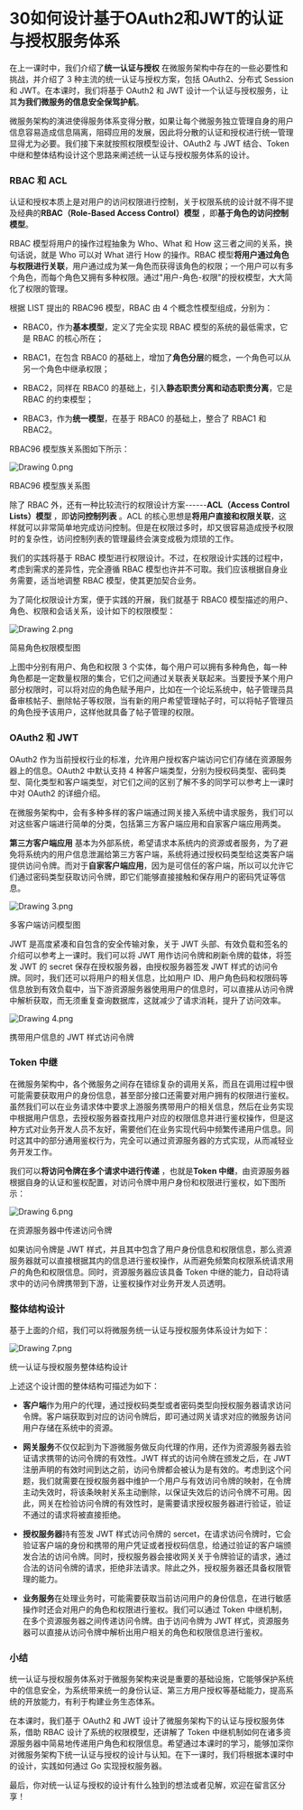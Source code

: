# 30如何设计基于OAuth2和JWT的认证与授权服务体系

在上一课时中，我们介绍了**统一认证与授权** 在微服务架构中存在的一些必要性和挑战，并介绍了 3 种主流的统一认证与授权方案，包括 OAuth2、分布式 Session 和 JWT。在本课时，我们将基于 OAuth2 和 JWT 设计一个认证与授权服务，让其**为我们微服务的信息安全保驾护航**。

微服务架构的演进使得服务体系变得分散，如果让每个微服务独立管理自身的用户信息容易造成信息隔离，阻碍应用的发展，因此将分散的认证和授权进行统一管理显得尤为必要。我们接下来就按照权限模型设计、OAuth2 与 JWT 结合、Token 中继和整体结构设计这个思路来阐述统一认证与授权服务体系的设计。

### RBAC 和 ACL

认证和授权本质上是对用户的访问权限进行控制，关于权限系统的设计就不得不提及经典的**RBAC（Role-Based Access Control）模型** ，即**基于角色的访问控制模型**。

RBAC 模型将用户的操作过程抽象为 Who、What 和 How 这三者之间的关系，换句话说，就是 Who 可以对 What 进行 How 的操作。RBAC 模型**将用户通过角色与权限进行关联**，用户通过成为某一角色而获得该角色的权限；一个用户可以有多个角色，而每个角色又拥有多种权限。通过"用户-角色-权限"的授权模型，大大简化了权限的管理。

根据 LIST 提出的 RBAC96 模型，RBAC 由 4 个概念性模型组成，分别为：

* RBAC0，作为**基本模型**，定义了完全实现 RBAC 模型的系统的最低需求，它是 RBAC 的核心所在；

* RBAC1，在包含 RBAC0 的基础上，增加了**角色分层**的概念，一个角色可以从另一个角色中继承权限；

* RBAC2，同样在 RBAC0 的基础上，引入**静态职责分离和动态职责分离**，它是 RBAC 的约束模型；

* RBAC3，作为**统一模型**，在基于 RBAC0 的基础上，整合了 RBAC1 和 RBAC2。

RBAC96 模型族关系图如下所示：


<Image alt="Drawing 0.png" src="https://s0.lgstatic.com/i/image/M00/5C/7E/CgqCHl-BjmSASE66AAAcST7W53k950.png"/> 
  
RBAC96 模型族关系图

除了 RBAC 外，还有一种比较流行的权限设计方案------**ACL（Access Control Lists）模型** ，即**访问控制列表** 。ACL 的核心思想是**将用户直接和权限关联**，这样就可以非常简单地完成访问控制。但是在权限过多时，却又很容易造成授予权限时的复杂性，访问控制列表的管理最终会演变成极为烦琐的工作。

我们的实践将基于 RBAC 模型进行权限设计。不过，在权限设计实践的过程中，考虑到需求的差异性，完全遵循 RBAC 模型也许并不可取。我们应该根据自身业务需要，适当地调整 RBAC 模型，使其更加契合业务。

为了简化权限设计方案，便于实践的开展，我们就基于 RBAC0 模型描述的用户、角色、权限和会话关系，设计如下的权限模型：


<Image alt="Drawing 2.png" src="https://s0.lgstatic.com/i/image/M00/5C/73/Ciqc1F-BjoeAOEb7AAC052s4Czk102.png"/> 
  
简易角色权限模型图

上图中分别有用户、角色和权限 3 个实体，每个用户可以拥有多种角色，每一种角色都是一定数量权限的集合，它们之间通过关联表关联起来。当要授予某个用户部分权限时，可以将对应的角色赋予用户，比如在一个论坛系统中，帖子管理员具备审核帖子、删除帖子等权限，当有新的用户希望管理帖子时，可以将帖子管理员的角色授予该用户，这样他就具备了帖子管理的权限。

### OAuth2 和 JWT

OAuth2 作为当前授权行业的标准，允许用户授权客户端访问它们存储在资源服务器上的信息。OAuth2 中默认支持 4 种客户端类型，分别为授权码类型、密码类型、简化类型和客户端类型，对它们之间的区别了解不多的同学可以参考上一课时中对 OAuth2 的详细介绍。

在微服务架构中，会有多种多样的客户端通过网关接入系统中请求服务，我们可以对这些客户端进行简单的分类，包括第三方客户端应用和自家客户端应用两类。

**第三方客户端应用** 基本为外部系统，希望请求本系统内的资源或者服务，为了避免将系统内的用户信息泄漏给第三方客户端，系统将通过授权码类型给这类客户端提供访问令牌。而对于**自家客户端应用**，因为是可信任的客户端，所以可以允许它们通过密码类型获取访问令牌，即它们能够直接接触和保存用户的密码凭证等信息。


<Image alt="Drawing 3.png" src="https://s0.lgstatic.com/i/image/M00/5C/7F/CgqCHl-BjpWAOslFAAA3GP2cSQQ804.png"/> 
  
多客户端访问模型图

JWT 是高度紧凑和自包含的安全传输对象，关于 JWT 头部、有效负载和签名的介绍可以参考上一课时。我们可以将 JWT 用作访问令牌和刷新令牌的载体，将签发 JWT 的 secret 保存在授权服务器，由授权服务器签发 JWT 样式的访问令牌。同时，我们还可以将用户的相关信息，比如用户 ID、用户角色码和权限码等信息放到有效负载中，当下游资源服务器使用用户的信息时，可以直接从访问令牌中解析获取，而无须重复查询数据库，这就减少了请求消耗，提升了访问效率。


<Image alt="Drawing 4.png" src="https://s0.lgstatic.com/i/image/M00/5C/7F/CgqCHl-BjqKAJH-jAAAqGAJDXv8651.png"/> 
  
携带用户信息的 JWT 样式访问令牌

### Token 中继

在微服务架构中，各个微服务之间存在错综复杂的调用关系，而且在调用过程中很可能需要获取用户的身份信息，甚至部分接口还需要对用户拥有的权限进行鉴权。虽然我们可以在业务请求体中要求上游服务携带用户的相关信息，然后在业务实现中根据用户信息，去授权服务器查找用户对应的权限信息并进行鉴权操作，但是这种方式对业务开发人员不友好，需要他们在业务实现代码中频繁传递用户信息。同时这其中的部分通用鉴权行为，完全可以通过资源服务器的方式实现，从而减轻业务开发工作。

我们可以**将访问令牌在多个请求中进行传递** ，也就是**Token 中继**，由资源服务器根据自身的认证和鉴权配置，对访问令牌中用户身份和权限进行鉴权，如下图所示：


<Image alt="Drawing 6.png" src="https://s0.lgstatic.com/i/image/M00/5C/73/Ciqc1F-BjrSAFuiKAACSXWInd6I057.png"/> 
  
在资源服务器中传递访问令牌

如果访问令牌是 JWT 样式，并且其中包含了用户身份信息和权限信息，那么资源服务器就可以直接根据其内的信息进行鉴权操作，从而避免频繁向权限系统请求用户的角色和权限信息。同时，资源服务器应该具备 Token 中继的能力，自动将请求中的访问令牌携带到下游，让鉴权操作对业务开发人员透明。

### 整体结构设计

基于上面的介绍，我们可以将微服务统一认证与授权服务体系设计为如下：


<Image alt="Drawing 7.png" src="https://s0.lgstatic.com/i/image/M00/5C/73/Ciqc1F-Bjr2AVEhFAABGPArWoOo510.png"/> 
  
统一认证与授权服务整体结构设计

上述这个设计图的整体结构可描述为如下：

* **客户端**作为用户的代理，通过授权码类型或者密码类型向授权服务器请求访问令牌。客户端获取到对应的访问令牌后，即可通过网关请求对应的微服务访问用户存储在系统中的资源。

* **网关服务**不仅仅起到为下游微服务做反向代理的作用，还作为资源服务器去验证请求携带的访问令牌的有效性。JWT 样式的访问令牌在颁发之后，在 JWT 注册声明的有效时间到达之前，访问令牌都会被认为是有效的。考虑到这个问题，我们就需要在授权服务器中维护一个用户与有效访问令牌的映射，在令牌主动失效时，将该条映射关系主动删除，以保证失效后的访问令牌不可用。因此，网关在检验访问令牌的有效性时，是需要请求授权服务器进行验证，验证不通过的请求将被直接拒绝。

* **授权服务器**持有签发 JWT 样式访问令牌的 sercet，在请求访问令牌时，它会验证客户端的身份和携带的用户凭证或者授权码信息，给通过验证的客户端颁发合法的访问令牌。同时，授权服务器会接收网关关于令牌验证的请求，通过合法的访问令牌的请求，拒绝非法请求。除此之外，授权服务器还具备权限管理的能力。

* **业务服务**在处理业务时，可能需要获取当前访问用户的身份信息，在进行敏感操作时还会对用户的角色和权限进行鉴权。我们可以通过 Token 中继机制，在多个资源服务器之间传递访问令牌。由于访问令牌为 JWT 样式，资源服务器可以直接从访问令牌中解析出用户相关的角色和权限信息进行鉴权。

### 小结

统一认证与授权服务体系对于微服务架构来说是重要的基础设施，它能够保护系统中的信息安全，为系统带来统一的身份认证、第三方用户授权等基础能力，提高系统的开放能力，有利于构建业务生态体系。

在本课时，我们基于 OAuth2 和 JWT 设计了微服务架构下的认证与授权服务体系，借助 RBAC 设计了系统的权限模型，还讲解了 Token 中继机制如何在诸多资源服务器中简易地传递用户角色和权限信息。希望通过本课时的学习，能够加深你对微服务架构下统一认证与授权的设计与认知。在下一课时，我们将根据本课时中的设计，实践如何通过 Go 实现授权服务器。

最后，你对统一认证与授权的设计有什么独到的想法或者见解，欢迎在留言区分享！

